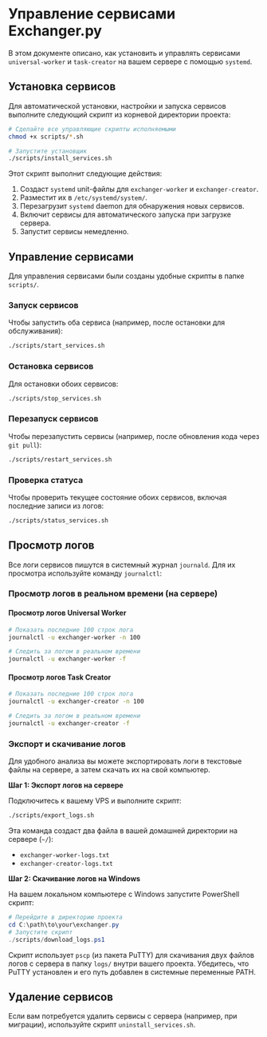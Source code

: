 # Управление сервисами Exchanger.py

В этом документе описано, как установить и управлять сервисами `universal-worker` и `task-creator` на вашем сервере с помощью `systemd`.

## Установка сервисов

Для автоматической установки, настройки и запуска сервисов выполните следующий скрипт из корневой директории проекта:

```bash
# Сделайте все управляющие скрипты исполняемыми
chmod +x scripts/*.sh

# Запустите установщик
./scripts/install_services.sh
```

Этот скрипт выполнит следующие действия:
1.  Создаст `systemd` unit-файлы для `exchanger-worker` и `exchanger-creator`.
2.  Разместит их в `/etc/systemd/system/`.
3.  Перезагрузит `systemd` daemon для обнаружения новых сервисов.
4.  Включит сервисы для автоматического запуска при загрузке сервера.
5.  Запустит сервисы немедленно.

## Управление сервисами

Для управления сервисами были созданы удобные скрипты в папке `scripts/`.

### Запуск сервисов

Чтобы запустить оба сервиса (например, после остановки для обслуживания):
```bash
./scripts/start_services.sh
```

### Остановка сервисов

Для остановки обоих сервисов:
```bash
./scripts/stop_services.sh
```

### Перезапуск сервисов

Чтобы перезапустить сервисы (например, после обновления кода через `git pull`):
```bash
./scripts/restart_services.sh
```

### Проверка статуса

Чтобы проверить текущее состояние обоих сервисов, включая последние записи из логов:
```bash
./scripts/status_services.sh
```

## Просмотр логов

Все логи сервисов пишутся в системный журнал `journald`. Для их просмотра используйте команду `journalctl`:

### Просмотр логов в реальном времени (на сервере)

#### Просмотр логов Universal Worker
```bash
# Показать последние 100 строк лога
journalctl -u exchanger-worker -n 100

# Следить за логом в реальном времени
journalctl -u exchanger-worker -f
```

#### Просмотр логов Task Creator
```bash
# Показать последние 100 строк лога
journalctl -u exchanger-creator -n 100

# Следить за логом в реальном времени
journalctl -u exchanger-creator -f
```

### Экспорт и скачивание логов

Для удобного анализа вы можете экспортировать логи в текстовые файлы на сервере, а затем скачать их на свой компьютер.

**Шаг 1: Экспорт логов на сервере**

Подключитесь к вашему VPS и выполните скрипт:
```bash
./scripts/export_logs.sh
```
Эта команда создаст два файла в вашей домашней директории на сервере (`~/`):
- `exchanger-worker-logs.txt`
- `exchanger-creator-logs.txt`

**Шаг 2: Скачивание логов на Windows**

На вашем локальном компьютере с Windows запустите PowerShell скрипт:
```powershell
# Перейдите в директорию проекта
cd C:\path\to\your\exchanger.py
# Запустите скрипт
./scripts/download_logs.ps1
```
Скрипт использует `pscp` (из пакета PuTTY) для скачивания двух файлов логов с сервера в папку `logs/` внутри вашего проекта. Убедитесь, что PuTTY установлен и его путь добавлен в системные переменные PATH.

## Удаление сервисов

Если вам потребуется удалить сервисы с сервера (например, при миграции), используйте скрипт `uninstall_services.sh`.

```